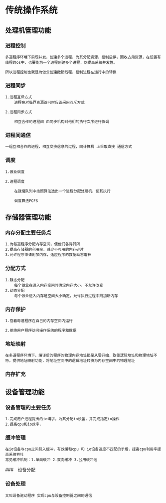 # 传统操作系统

## 处理机管理功能
### 进程控制
    多道程序环境下实现并发，创建多个进程，为其分配资源，控制启停，回收占用资源，在设置有线程的os中，也要能为一个进程创建多个进程，以提高系统并发性。
    
    所以进程控制也就是为做业创建撤销线程，控制进程在运行中的转换
    
### 进程同步
    
    1.进程互斥方式
        进程在对临界资源访问时应该采用互斥方式
        
    2.进程同步方式
    
        相互合作的进程间 由同步机构对他们的执行次序进行协调
        
### 进程间通信
    
    一组互相合作的进程，相互交换信息的过程，同计算机 上采取直接 通信方式

### 调度

    1.做业调度
    
    2.进程调度
    
        在就绪队列中按照算法选出一个进程分配处理机，使其执行
        
        调度算法FCFS

## 存储器管理功能
### 内存分配主要任务点
    1.为每道程序分配内存空间，使他们各得其所
    2.提高存储器的利用率，减少不可用的内存碎片
    3.允许程序申请附加内存，适应程序的数据动态增长
### 分配方式

    1.静态分配
        每个做业在进入内存空间时确定内存大小，不允许改变
    2.动态分配
        每个做业进入内存是空间大小确定，允许执行过程中附加新内存
### 内存保护
    
    1.抱着每道程序在自己的内存空间内运行
    
    2.拒绝用户程序访问操作系统的程序和数据
    
### 地址映射
    
    在多道程序环境下，编译后的程序的物理内存地址都是从零开始，致使逻辑地址和物理地址不符，提供地址映射功能，将地址空间中的逻辑地址转换为内存空间中的物理地址
    
### 内存扩充


## 设备管理功能

### 设备管理的主要任务
    
    1.完成用户进程提出的io请求，为其分配io设备，并完成指定io操作
    2.提高cpu和io效率，

### 缓冲管理
    
    在io设备与cpu之间引入缓冲，有效缓和cpu 和 io设备速度不匹配的矛盾，提高cpu利用率提高系统吞吐
    常见缓冲机制：1.单向缓冲 2.双向缓冲 3.公用缓冲池
    
###　设备分配
    
###  设备处理
    
    又叫设备驱动程序 实现cpu与设备控制器之间的通信


    
